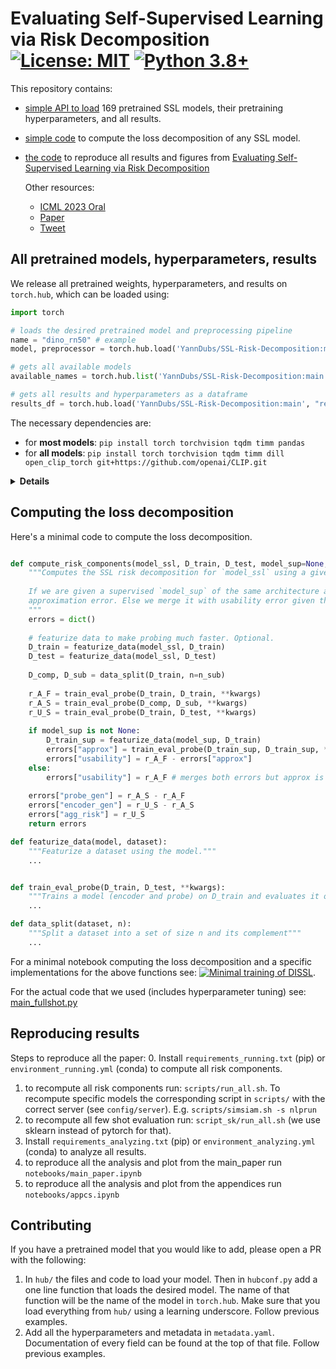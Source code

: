 # Evaluating Self-Supervised Learning via Risk Decomposition [![License: MIT](https://img.shields.io/badge/License-MIT-yellow.svg)](https://github.com/YannDubs/lossyless/blob/main/LICENSE) [![Python 3.8+](https://img.shields.io/badge/python-3.9+-blue.svg)](https://www.python.org/downloads/release/python-390/)

This repository contains:
- [simple API to load](#all-pretrained-models-hyperparameters-results) 169 pretrained SSL models, their pretraining hyperparameters, and all results.
- [simple code](#computing-the-loss-decomposition) to compute the loss decomposition of any SSL model.
- [the code](#reproducing-results) to reproduce all results and figures from [Evaluating Self-Supervised Learning via Risk Decomposition](https://arxiv.org/abs/2302.03068)

  Other resources:
  - [ICML 2023 Oral](https://youtu.be/otDrub-x5KY)
  - [Paper](https://arxiv.org/abs/2302.03068)
  - [Tweet](https://twitter.com/yanndubs/status/1684314179019087872)

## All pretrained models, hyperparameters, results

We release all pretrained weights, hyperparameters, and results on `torch.hub`, which can be loaded using:

```python
import torch

# loads the desired pretrained model and preprocessing pipeline
name = "dino_rn50" # example
model, preprocessor = torch.hub.load('YannDubs/SSL-Risk-Decomposition:main', name, trust_repo=True)

# gets all available models 
available_names = torch.hub.list('YannDubs/SSL-Risk-Decomposition:main')

# gets all results and hyperparameters as a dataframe 
results_df = torch.hub.load('YannDubs/SSL-Risk-Decomposition:main', "results_df")
```

The necessary dependencies are: 
- for **most models**: `pip install torch torchvision tqdm timm pandas`
- for **all models**: `pip install torch torchvision tqdm timm dill open_clip_torch git+https://github.com/openai/CLIP.git`
<details>
  <summary><b>Details</b></summary>
    
- `timm`: for any ViT architecture
- `pandas`: for results_df, metadata_df
- `dill`: for BYOL
- `open-clip-torch`: for OpenCLIP
- `git+https://github.com/openai/CLIP.git`: for CLIP 

</details>

## Computing the loss decomposition
Here's a minimal code to compute the loss decomposition. 
```python

def compute_risk_components(model_ssl, D_train, D_test, model_sup=None, n_sub=10000, **kwargs):
    """Computes the SSL risk decomposition for `model_ssl` using a given training and testing set.
    
    If we are given a supervised `model_sup` of the same architecture as model_ssl, we compute the 
    approximation error. Else we merge it with usability error given that approx error is neglectable.
    """
    errors = dict()
    
    # featurize data to make probing much faster. Optional.
    D_train = featurize_data(model_ssl, D_train)
    D_test = featurize_data(model_ssl, D_test)
    
    D_comp, D_sub = data_split(D_train, n=n_sub)
    
    r_A_F = train_eval_probe(D_train, D_train, **kwargs)
    r_A_S = train_eval_probe(D_comp, D_sub, **kwargs)
    r_U_S = train_eval_probe(D_train, D_test, **kwargs)
    
    if model_sup is not None:
        D_train_sup = featurize_data(model_sup, D_train)
        errors["approx"] = train_eval_probe(D_train_sup, D_train_sup, **kwargs)
        errors["usability"] = r_A_F - errors["approx"]
    else:
        errors["usability"] = r_A_F # merges both errors but approx is neglectable
        
    errors["probe_gen"] = r_A_S - r_A_F
    errors["encoder_gen"] = r_U_S - r_A_S 
    errors["agg_risk"] = r_U_S
    return errors

def featurize_data(model, dataset):
    """Featurize a dataset using the model."""
    ...


def train_eval_probe(D_train, D_test, **kwargs):
    """Trains a model (encoder and probe) on D_train and evaluates it on D_test"""
    ...

def data_split(dataset, n):
    """Split a dataset into a set of size n and its complement"""
    ...
```

For a minimal notebook computing the loss decomposition and a specific implementations for the above functions see: [![Minimal training of DISSL](https://colab.research.google.com/assets/colab-badge.svg)](https://colab.research.google.com/github/YannDubs/SSL-Risk-Decomposition/blob/main/notebooks/minimal.ipynb).

For the actual code that we used (includes hyperparameter tuning) see: [main_fullshot.py](https://github.com/YannDubs/SSL-Risk-Decomposition/blob/main/main_fullshot.py)

## Reproducing results

Steps to reproduce all the paper:
0. Install `requirements_running.txt` (pip) or `environment_running.yml` (conda) to compute all risk components.
1. to recompute all risk components run: `scripts/run_all.sh`. To recompute specific models the corresponding script in `scripts/` with the correct server (see `config/server`). E.g. `scripts/simsiam.sh -s nlprun`
2. to recompute all few shot evaluation run: `script_sk/run_all.sh` (we use sklearn instead of pytorch for that).
3. Install `requirements_analyzing.txt` (pip) or `environment_analyzing.yml` (conda) to analyze all results.
4. to reproduce all the analysis and plot from the main_paper run `notebooks/main_paper.ipynb`
5. to reproduce all the analysis and plot from the appendices run `notebooks/appcs.ipynb`

## Contributing

If you have a pretrained model that you would like to add, please open a PR with the following:
1. In `hub/` the files and code to load your model. Then in `hubconf.py` add a one line function that loads the desired model. The name of that function will be the name of the model in `torch.hub`. Make sure that you load everything from `hub/` using a learning underscore. Follow previous examples.
2. Add all the hyperparameters and metadata in `metadata.yaml`. Documentation of every field can be found at the top of that file. Follow previous examples.
